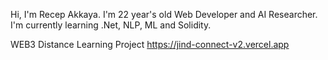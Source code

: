 Hi, I'm Recep Akkaya.
I'm 22 year's old Web Developer and AI Researcher. 
I'm currently learning .Net, NLP, ML and Solidity.

WEB3 Distance Learning Project
https://jind-connect-v2.vercel.app

